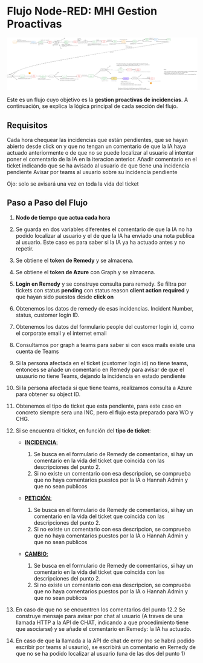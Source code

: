 # Flujo Node-RED: MHI Gestion Proactivas

![MHI](gestion-proactivas.png)

Este es un flujo cuyo objetivo es la **gestion proactivas de incidencias**. A continuación, se explica la lógica principal de cada sección del flujo.

## Requisitos
Cada hora chequear las incidencias que están pendientes, que se hayan abierto desde click on y que no tengan un comentario de que la IA haya actuado anteriormente o de que no se puede localizar al usuario al intentar poner el comentario de la IA en la iteracion anterior.
Añadir comentario en el ticket indicando que se ha avisado al usuario de que tiene una incidencia pendiente
Avisar por teams al usuario sobre su incidencia pendiente

Ojo: solo se avisará una vez en toda la vida del ticket

## Paso a Paso del Flujo

1. **Nodo de tiempo que actua cada hora**
2. Se guarda en dos variables diferentes el comentario de que la IA no ha podido localizar al usuario y el de que la IA ha enviado una nota publica al usuario. Este caso es para saber si la IA ya ha actuado antes y no repetir.
3. Se obtiene el **token de Remedy** y se almacena.
4. Se obtiene el **token de Azure** con Graph y se almacena.
5. **Login en Remedy** y se construye consulta para remedy. Se filtra por tickets con status **pending** con status reason **client action required** y que hayan sido puestos desde **click on**
6. Obtenemos los datos de remedy de esas incidencias. Incident Number, status, customer login ID.
7. Obtenemos los datos del formulario people del customer login id, como el corporate email y el internet email
8. Consultamos por graph a teams para saber si con esos mails existe una cuenta de Teams
9. Si la persona afectada en el ticket (customer login id) no tiene teams, entonces se añade un comentario en Remedy para avisar de que el usuaurio no tiene Teams, dejando la incidencia en estado pendiente
10. Si la persona afectada si que tiene teams, realizamos consulta a Azure para obtener su object ID.
11. Obtenemos el tipo de ticket que esta pendiente, para este caso en concreto siempre sera una INC, pero el flujo esta preparado para WO y CHG.
12. Si se encuentra el ticket, en función del **tipo de ticket**:

	- <u> **INCIDENCIA**:</u>

		1. Se busca en el formulario de Remedy de comentarios, si hay un comentario en la vida del ticket que coincida con las descripciones del punto 2.
		2. Si no existe un comentario con esa descripcion, se comprueba que no haya comentarios puestos por la IA o Hannah Admin y que no sean publicos

	- <u> **PETICIÓN**:</u>

		1. Se busca en el formulario de Remedy de comentarios, si hay un comentario en la vida del ticket que coincida con las descripciones del punto 2.
		2. Si no existe un comentario con esa descripcion, se comprueba que no haya comentarios puestos por la IA o Hannah Admin y que no sean publicos

	- <u> **CAMBIO**:</u>

		1. Se busca en el formulario de Remedy de comentarios, si hay un comentario en la vida del ticket que coincida con las descripciones del punto 2.
		2. Si no existe un comentario con esa descripcion, se comprueba que no haya comentarios puestos por la IA o Hannah Admin y que no sean publicos

13. En caso de que no se encuentren los comentarios del punto 12.2 Se construye mensaje para avisar por chat al usuario (A traves de una llamada HTTP a la API de CHAT, indicando a que procedimiento tiene que asociarse) y se añade el comentario en Remedy: la IA ha actuado.
14. En caso de que la llamada a la API de chat de error (no se habrá podido escribir por teams al usaurio), se escribirá un comentario en Remedy de que  no se ha podido localizar al usuario (una de las dos del punto 1)
